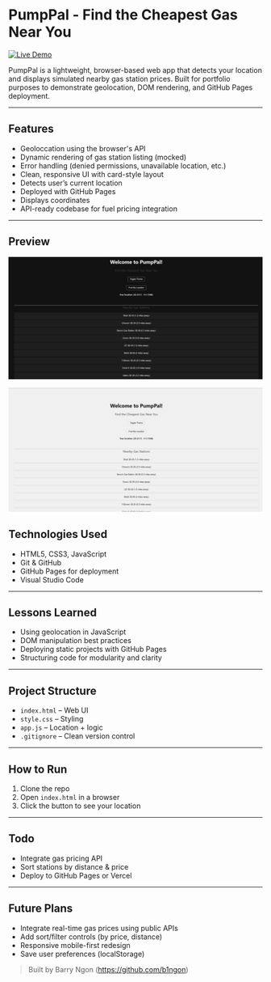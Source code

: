 # PumpPal - Find the Cheapest Gas Near You

[![Live Demo](https://img.shields.io/badge/Live-Demo-blue?style=for-the-badge&logo=github)](https://b1ngon.github.io/PumpPal/)

PumpPal is a lightweight, browser-based web app that detects your location and displays simulated nearby gas station prices. Built for portfolio purposes to demonstrate geolocation, DOM rendering, and GitHub Pages deployment.

---

## Features
- Geoloccation using the browser's API
- Dynamic rendering of gas station listing (mocked)
- Error handling (denied permissions, unavailable location, etc.)
- Clean, responsive UI with card-style layout
- Detects user’s current location
- Deployed with GitHub Pages
- Displays coordinates
- API-ready codebase for fuel pricing integration

---

## Preview
![PumpPal Screenshot](assets/screenshot-dark.png)

![PumpPal Screenshot](assets/screenshot-light.png)

## Technologies Used 
- HTML5, CSS3, JavaScript
- Git & GitHub
- GitHub Pages for deployment
- Visual Studio Code

---

## Lessons Learned
- Using geolocation in JavaScript
- DOM manipulation best practices
- Deploying static projects with GitHub Pages
- Structuring code for modularity and clarity

---

## Project Structure
- `index.html` – Web UI
- `style.css` – Styling
- `app.js` – Location + logic
- `.gitignore` – Clean version control

---

## How to Run
1. Clone the repo
2. Open `index.html` in a browser
3. Click the button to see your location

---

## Todo
- Integrate gas pricing API
- Sort stations by distance & price
- Deploy to GitHub Pages or Vercel

---

## Future Plans
- Integrate real-time gas prices using public APIs
- Add sort/filter controls (by price, distance)
- Responsive mobile-first redesign
- Save user preferences (localStorage)

> Built by Barry Ngon (https://github.com/b1ngon)
